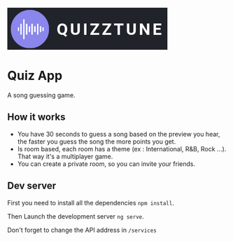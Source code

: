 ![alt text](/src/assets/logoRee.png "Logo")

# Quiz App

A song guessing game. 

## How it works

* You have 30 seconds to guess a song based on the preview you hear, the faster you guess the song the more points you get. 
* Is room based, each room has a theme (ex : International, R&B, Rock ...). That way it's a multiplayer game.
* You can create a private room, so you can invite your friends.

## Dev server

First you need to install all the dependencies `npm install`.

Then Launch the development server `ng serve`.

Don't forget to change the API address in `/services`
